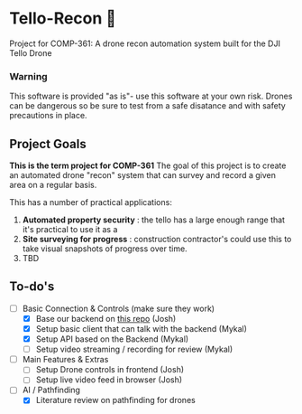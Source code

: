 # Tello-Recon 🎯

Project for COMP-361: A drone recon automation system built for the DJI Tello Drone

### Warning

This software is provided "as is"- use this software at your own risk.
Drones can be dangerous so be sure to test from a safe disatance and with safety precautions in place.

## Project Goals

**This is the term project for COMP-361**
The goal of this project is to create an automated drone "recon" system that can survey and record a given area on a regular basis.

This has a number of practical applications:

1. **Automated property security** : the tello has a large enough range that it's practical to use it as a
2. **Site surveying for progress** : construction contractor's could use this to take visual snapshots of progress over time.
3. TBD

## To-do's

- [ ] Basic Connection & Controls (make sure they work)
  - [x] Base our backend on [this repo](https://github.com/csscottc/drone-ctrl) (Josh)
  - [x] Setup basic client that can talk with the backend (Mykal)
  - [x] Setup API based on the Backend (Mykal)
  - [ ] Setup video streaming / recording for review (Mykal)
- [ ] Main Features & Extras
  - [ ] Setup Drone controls in frontend (Josh)
  - [ ] Setup live video feed in browser (Josh)
- [ ] AI / Pathfinding
  - [x] Literature review on pathfinding for drones
